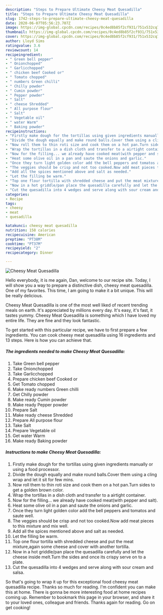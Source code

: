 ```yaml
---
description: "Steps to Prepare Ultimate Cheesy Meat Quesadilla"
title: "Steps to Prepare Ultimate Cheesy Meat Quesadilla"
slug: 1742-steps-to-prepare-ultimate-cheesy-meat-quesadilla
date: 2020-06-07T05:56:23.707Z
image: https://img-global.cpcdn.com/recipes/0c4ed8b85f2cf931/751x532cq70/cheesy-meat-quesadilla-recipe-main-photo.jpg
thumbnail: https://img-global.cpcdn.com/recipes/0c4ed8b85f2cf931/751x532cq70/cheesy-meat-quesadilla-recipe-main-photo.jpg
cover: https://img-global.cpcdn.com/recipes/0c4ed8b85f2cf931/751x532cq70/cheesy-meat-quesadilla-recipe-main-photo.jpg
author: Lloyd Sims
ratingvalue: 3.6
reviewcount: 14
recipeingredient:
- " Green bell pepper"
- " Onionchopped"
- " Garlicchopped"
- " chicken beef Cooked or"
- " Tomato chopped"
- " numbers Green chilli"
- " Chilly powder"
- " Cumin powder"
- " Pepper powder"
- " Salt"
- " cheese Shredded"
- " All purpose flour"
- " Salt"
- " Vegetable oil"
- " water Warm"
- " Baking powder"
recipeinstructions:
- "Firstly make dough for the tortillas using given ingredients manually or using a food processor."
- "Divide the dough equally and make round balls.Cover them using a cling wrap and let it sit for few mins."
- "Now roll them to thin roti size and cook them on a hot pan.Turn sides to get a golden brown color."
- "Wrap the tortillas in a dish cloth and transfer to a airtight container."
- "Now for the filling... we already have cooked meat(with pepper and salt)."
- "Heat some olive oil in a pan and saute the onions and garlic."
- "Once they turn light golden color add the bell peppers and tomatos and saute well."
- "The veggies should be crisp and not too cooked.Now add meat pieces to this mixture and mix well."
- "Add all the spices mentioned above and salt as needed."
- "Let the filling be warm."
- "Top one flour tortilla with shredded cheese and put the meat mixture,again some cheese and cover with another tortilla."
- "Now in a hot griddle/pan place the quesadilla carefully and let the cheese inside melt.Turn the sides and once its crispy serve on to a plate."
- "Cut the quesadilla into 4 wedges and serve along with sour cream and salsa."
categories:
- Recipe
tags:
- cheesy
- meat
- quesadilla

katakunci: cheesy meat quesadilla 
nutrition: 158 calories
recipecuisine: American
preptime: "PT38M"
cooktime: "PT37M"
recipeyield: "2"
recipecategory: Dinner

---
```



![Cheesy Meat Quesadilla](https://img-global.cpcdn.com/recipes/0c4ed8b85f2cf931/751x532cq70/cheesy-meat-quesadilla-recipe-main-photo.jpg)

Hello everybody, it is me again, Dan, welcome to our recipe site. Today, I will show you a way to prepare a distinctive dish, cheesy meat quesadilla. One of my favorites. This time, I am going to make it a bit unique. This will be really delicious.



Cheesy Meat Quesadilla is one of the most well liked of recent trending meals on earth. It's appreciated by millions every day. It's easy, it's fast, it tastes yummy. Cheesy Meat Quesadilla is something which I have loved my entire life. They are fine and they look fantastic.


To get started with this particular recipe, we have to first prepare a few ingredients. You can cook cheesy meat quesadilla using 16 ingredients and 13 steps. Here is how you can achieve that.

<!--inarticleads1-->

##### The ingredients needed to make Cheesy Meat Quesadilla:

1. Take  Green bell pepper
1. Take  Onionchopped
1. Take  Garlicchopped
1. Prepare  chicken beef Cooked or
1. Get  Tomato chopped
1. Make ready  numbers Green chilli
1. Get  Chilly powder
1. Make ready  Cumin powder
1. Make ready  Pepper powder
1. Prepare  Salt
1. Make ready  cheese Shredded
1. Prepare  All purpose flour
1. Take  Salt
1. Prepare  Vegetable oil
1. Get  water Warm
1. Make ready  Baking powder




<!--inarticleads2-->

##### Instructions to make Cheesy Meat Quesadilla:

1. Firstly make dough for the tortillas using given ingredients manually or using a food processor.
1. Divide the dough equally and make round balls.Cover them using a cling wrap and let it sit for few mins.
1. Now roll them to thin roti size and cook them on a hot pan.Turn sides to get a golden brown color.
1. Wrap the tortillas in a dish cloth and transfer to a airtight container.
1. Now for the filling... we already have cooked meat(with pepper and salt).
1. Heat some olive oil in a pan and saute the onions and garlic.
1. Once they turn light golden color add the bell peppers and tomatos and saute well.
1. The veggies should be crisp and not too cooked.Now add meat pieces to this mixture and mix well.
1. Add all the spices mentioned above and salt as needed.
1. Let the filling be warm.
1. Top one flour tortilla with shredded cheese and put the meat mixture,again some cheese and cover with another tortilla.
1. Now in a hot griddle/pan place the quesadilla carefully and let the cheese inside melt.Turn the sides and once its crispy serve on to a plate.
1. Cut the quesadilla into 4 wedges and serve along with sour cream and salsa.




So that's going to wrap it up for this exceptional food cheesy meat quesadilla recipe. Thanks so much for reading. I'm confident you can make this at home. There is gonna be more interesting food at home recipes coming up. Remember to bookmark this page in your browser, and share it to your loved ones, colleague and friends. Thanks again for reading. Go on get cooking!

